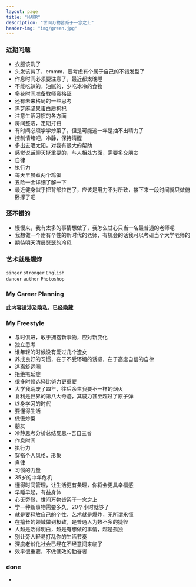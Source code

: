```yaml
---
layout: page
title: "MAKR"
description: "世间万物皆系于一念之上"
header-img: "img/green.jpg"
---
```


### 近期问题
- 衣服该洗了
- 头发该剪了，emmm，要考虑有个属于自己的不错发型了
- 作息时间必须要注意了，最近都太晚睡
- 不能吃辣的，油腻的，少吃冰冷的食物
- 多花时间准备教师资格证
- 还有未来格局的一些思考
- 黑芝麻坚果蛋白质枸杞
- 注意生活习惯的各方面
- 房间整洁，定期打扫
- 有时间必须学学炒菜了，但是可能这一年是抽不出精力了
- 控制情绪吧，冷静，保持清醒
- 多出去晒太阳，对我有很大的帮助
- 感觉说话聊天挺重要的，与人相处方面，需要多交朋友
- 自律
- 执行力
- 每天早晨煮两个鸡蛋
- 五险一金详细了解一下
- 最近健身似乎把背部拉伤了，应该是用力不对所致，接下来一段时间就只做俯卧撑了吧

### 还不错的
- 慢慢来，我有太多的事情想做了，我怎么甘心只当一名最普通的老师呢
- 我想做一个附有个性的新时代的老师，有机会的话我可以考研当个大学老师的
- 期待明天清晨瑟瑟的冷风

### 艺术就是爆炸
`singer`     `stronger`    `English`  
`dancer`     `author`      `Photoshop`

### My Career Planning  
**此内容设涉及隐私，已经隐藏**  
<!-- （设想） -->
<!-- 小学语文老师 -->
<!-- 初中语文老师 -->
<!-- 英语 -->
<!-- 国际汉语老师 -->
<!-- 南美洲 -->
<!--  -->


### My Freestyle
- 与时俱进，敢于拥抱新事物，应对新变化
- 独立思考
- 谁年轻的时候没有爱过几个渣女
- 养成良好的习惯，在于不受环境的诱惑，在于高度自信的自律
- 逃离舒适圈
- 拒绝拖延症
- 很多时候选择比努力更重要
- 大学我荒废了四年，往后余生我要不一样的烟火
- 复利是世界的第八大奇迹，其威力甚至超过了原子弹
- 终身学习的时代
- 要懂得生活
- 做饭炒菜
- 朋友
- 冷静思考分析总结反思--吾日三省
- 作息时间
- 执行力
- 穿搭个人风格，形象
- 自律
- 习惯的力量
- 35岁的中年危机
- 懂得时间管理，让生活更有条理，你将会更具幸福感
- 早睡早起，有益身体
- 心无旁骛，世间万物皆系于一念之上
- 学一种新事物需要多久，20个小时就够了
- 就是要释放自己的个性，艺术就是爆炸，无所谓永恒
- 在擅长的领域做到极致，是普通人为数不多的捷径
- 人越是活得明白，越是有想做的事情，越是孤独
- 别让旁人轻易打乱你的生活节奏
- 深度老龄化社会已经在不经意间来临了
- 效率很重要，不做低效的勤奋者

### done
-
